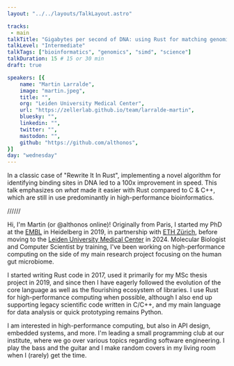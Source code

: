 ```yaml
---
layout: "../../layouts/TalkLayout.astro"

tracks: 
 - main
talkTitle: "Gigabytes per second of DNA: using Rust for matching genomic motifs"
talkLevel: "Intermediate"
talkTags: ["bioinformatics", "genomics", "simd", "science"]
talkDuration: 15 # 15 or 30 min
draft: true

speakers: [{
    name: "Martin Larralde",
    image: "martin.jpeg",
    title: "",
    org: "Leiden University Medical Center",
    url: "https://zellerlab.github.io/team/larralde-martin",
    bluesky: "",
    linkedin: "",
    twitter: "",
    mastodon: "",
    github: "https://github.com/althonos",
}]
day: "wednesday"
---
```


In a classic case of "Rewrite It In Rust", implementing a novel
algorithm for identifying binding sites in DNA led to a 100x improvement in 
speed. This talk emphasizes on *what* made it easier with Rust compared
to C & C++, which are still in use predominantly in high-performance bioinformatics.

////// <!-- sepatator between abstract and bio -->

Hi, I'm Martin (or @althonos online)! Originally from Paris, I started my PhD at the [EMBL](https://www.embl.org/) in Heidelberg in 2019, in partnership with [ETH Zürich](https://ethz.ch/en.html), before moving to the [Leiden University Medical Center](https://www.lumc.nl/en/) in 2024. Molecular Biologist and Computer Scientist by training, I've been working on high-performance computing on the side of my main research project focusing on the human gut microbiome.

I started writing Rust code in 2017, used it primarily for my MSc thesis project in 2019, and since then I have eagerly followed the evolution of the core language as well as the flourishing ecosystem of libraries. I use Rust for high-performance computing when possible, although I also end up supporting legacy scientific code written in C/C++, and my main language for data analysis or quick prototyping remains Python. 

I am interested in high-performance computing, but also in API design, embedded systems, and more. I'm leading a small programming club at our institute, where we go over various topics regarding software engineering. I play the bass and the guitar and I make random covers in my living room when I (rarely) get the time.


